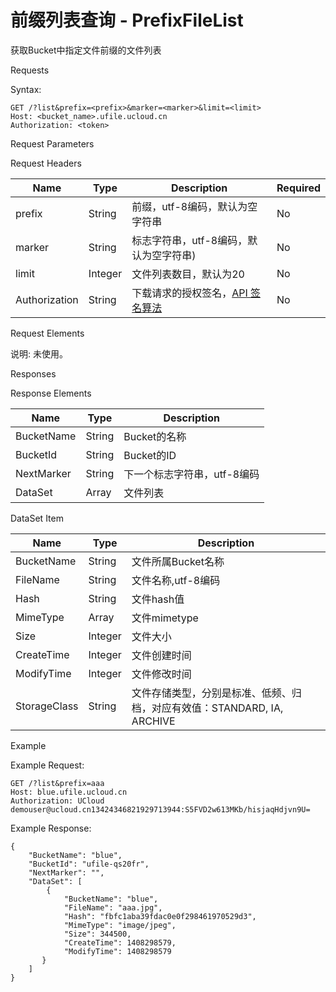 # 前缀列表查询 - PrefixFileList 

获取Bucket中指定文件前缀的文件列表

Requests

Syntax:

```
GET /?list&prefix=<prefix>&marker=<marker>&limit=<limit>
Host: <bucket_name>.ufile.ucloud.cn
Authorization: <token> 
```
Request Parameters

Request Headers

|Name             |Type  |Description                       |Required|
|---|---|---|---|
|prefix           |String|前缀，utf-8编码，默认为空字符串                         |No      |
|marker|String|标志字符串，utf-8编码，默认为空字符串)                         |No      |
|limit|Integer|文件列表数目，默认为20                         |No      |
|Authorization    |String|下载请求的授权签名，[API 签名算法](https://docs.ucloud.cn/ufile/api/authorization?id=%e6%96%87%e4%bb%b6%e7%ae%a1%e7%90%86%e7%ad%be%e5%90%8d%e7%ae%97%e6%b3%95)         |No      |

Request Elements

说明: 未使用。

Responses

Response Elements

|Name          |Type   |Description     |
|---|---|---|
|BucketName  |String |Bucket的名称       |
|BucketId   |String |Bucket的ID       |
|NextMarker  |String |下一个标志字符串，utf-8编码      |
|DataSet    |Array  |文件列表   |

DataSet Item

|Name   |Type   |Description|
|---|---|---|
|BucketName  |String |文件所属Bucket名称      |
|FileName   |String |文件名称,utf-8编码      |
|Hash      |String |文件hash值     |
|MimeType   |Array  |文件mimetype  |
|Size	|Integer	|文件大小 |
|CreateTime |Integer |文件创建时间 |
|ModifyTime |Integer	|文件修改时间 |
| StorageClass |String		|文件存储类型，分别是标准、低频、归档，对应有效值：STANDARD, IA, ARCHIVE |

Example

Example Request:

```
GET /?list&prefix=aaa
Host: blue.ufile.ucloud.cn
Authorization: UCloud demouser@ucloud.cn13424346821929713944:S5FVD2w613MKb/hisjaqHdjvn9U=
```
Example Response:

```
{
    "BucketName": "blue",
    "BucketId": "ufile-qs20fr",
    "NextMarker": "",
    "DataSet": [
        {
            "BucketName": "blue",
            "FileName": "aaa.jpg",
            "Hash": "fbfc1aba39fdac0e0f298461970529d3",
            "MimeType": "image/jpeg",
            "Size": 344500,
            "CreateTime": 1408298579,
            "ModifyTime": 1408298579
       }
    ]
}
```
